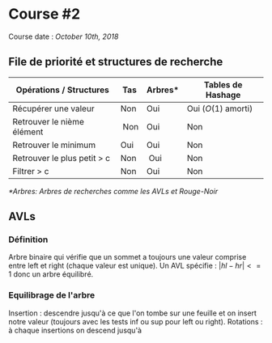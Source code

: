 # Course #2

Course date : *October 10th, 2018*

## File de priorité et structures de recherche

Opérations / Structures | Tas | Arbres* | Tables de Hashage
|---|---|---|---|
| Récupérer une valeur | Non | Oui | Oui ($O(1)$ amorti) |
| Retrouver le nième élément | Non | Oui | Non |
| Retrouver le minimum | Oui | Oui | Non |
| Retrouver le plus petit > c | Non | Oui | Non |
| Filtrer > c | Non | Oui | Non

*\*Arbres: Arbres de recherches comme les AVLs et Rouge-Noir*

## AVLs

### Définition

Arbre binaire qui vérifie que un sommet a toujours une valeur comprise entre left et right (chaque valeur est unique). Un AVL spécifie : $|hl - hr| <= 1$ donc un arbre équilibré.

### Equilibrage de l'arbre

Insertion : descendre jusqu'à ce que l'on tombe sur une feuille et on insert notre valeur (toujours avec les tests inf ou sup pour left ou right).
Rotations : à chaque insertions on descend jusqu'à 